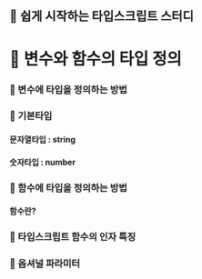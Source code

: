 
## 📘 쉽게 시작하는 타입스크립트 스터디

# 🚀 변수와 함수의 타입 정의

### 📌 변수에 타입을 정의하는 방법


### 📌 기본타입
#### 문자열타입 : string

#### 숫자타입 : number



### 📌 함수에 타입을 정의하는 방법

#### 함수란?


### 📌 타입스크립트 함수의 인자 특징 



### 📌 옵셔널 파라미터



